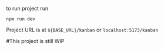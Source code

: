 to run project run
```
npm run dev
```

Project URL is at  `${BASE_URL}/kanban` or `localhost:5173/kanban`

#This project is still WIP
